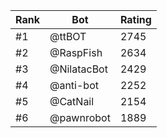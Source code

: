 Rank|Bot|Rating
---|---|---
#1|@ttBOT|2745
#2|@RaspFish|2634
#3|@NilatacBot|2429
#4|@anti-bot|2252
#5|@CatNail|2154
#6|@pawnrobot|1889
